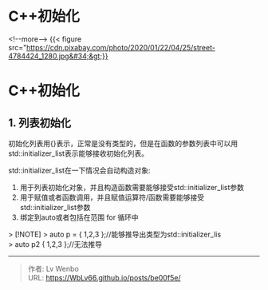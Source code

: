 # C&#43;&#43;初始化


&lt;!--more--&gt;
{{&lt; figure src=&#34;https://cdn.pixabay.com/photo/2020/01/22/04/25/street-4784424_1280.jpg&#34;&gt;}}

# C&#43;&#43;初始化

## 1. 列表初始化

初始化列表用{}表示，正常是没有类型的，但是在函数的参数列表中可以用std::initializer_list表示能够接收初始化列表。

std::initializer_list在一下情况会自动构造对象:

1. 用于列表初始化对象，并且构造函数需要能够接受std::initializer_list参数
2. 用于赋值或者函数调用，并且赋值运算符/函数需要能够接受std::initializer_list参数
3. 绑定到auto或者包括在范围 for 循环中

&gt; [!NOTE]
&gt; auto p = { 1,2,3 };//能够推导出类型为std::initializer_lis  
&gt; auto p2  { 1,2,3 };//无法推导

---

> 作者: Lv Wenbo  
> URL: https://WbLv66.github.io/posts/be00f5e/  

